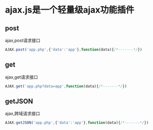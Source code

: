 ajax.js是一个轻量级ajax功能插件
====


## post

ajax,post请求接口

```javascript
AJAX.post('app.php',{'data':'app'},function(data){/*-------*/})
```
## get

ajax,get请求接口

```javascript
AJAX.get('app.php?data=app',function(data){/*-------*/})
```
## getJSON

ajax,跨域请求接口

```javascript
AJAX.getJSON('app.php',{'data':'app'},function(data){/*-------*/})
```
